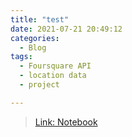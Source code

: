 ```yaml
---
title: "test"
date: 2021-07-21 20:49:12
categories:
  - Blog
tags:
  - Foursquare API
  - location data
  - project

---
```


> <a href="https://nbviewer.jupyter.org/github/momijizen/Coursera_Capstone/blob/main/Report_Capstone_Bangkok.ipynb">Link: Notebook</a>
